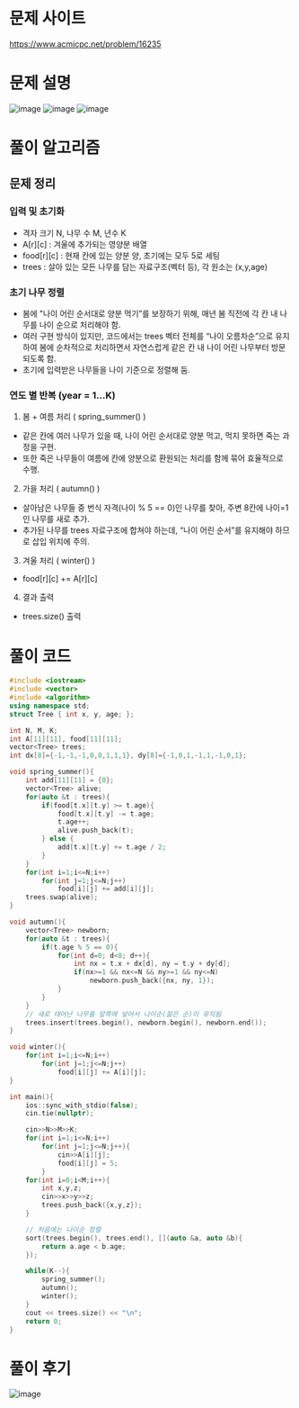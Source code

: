 # 문제 사이트
https://www.acmicpc.net/problem/16235

# 문제 설명
![image](https://github.com/user-attachments/assets/8547579f-0ab2-46b9-aa43-1233b91342e3)
![image](https://github.com/user-attachments/assets/4a78e4c3-4953-4e62-918f-d250d824ee1c)
![image](https://github.com/user-attachments/assets/e84e10c4-1009-41ce-a49c-51101cd41df6)

# 풀이 알고리즘

## 문제 정리

### 입력 및 초기화
- 격자 크기 N, 나무 수 M, 년수 K
- A[r][c] : 겨울에 추가되는 영양분 배열
- food[r][c] : 현재 칸에 있는 양분 양, 초기에는 모두 5로 세팅
- trees : 살아 있는 모든 나무를 담는 자료구조(벡터 등), 각 원소는 (x,y,age)

### 초기 나무 정렬
- 봄에 "나이 어린 순서대로 양분 먹기”를 보장하기 위해, 매년 봄 직전에 각 칸 내 나무를 나이 순으로 처리해야 함.
-  여러 구현 방식이 있지만, 코드에서는 trees 벡터 전체를 “나이 오름차순”으로 유지하여 봄에 순차적으로 처리하면서 자연스럽게 같은 칸 내 나이 어린 나무부터 방문되도록 함.
-  초기에 입력받은 나무들을 나이 기준으로 정렬해 둠.

### 연도 별 반복 (year = 1...K)
1) 봄 + 여름 처리 ( spring_summer() )
- 같은 칸에 여러 나무가 있을 때, 나이 어린 순서대로 양분 먹고, 먹지 못하면 죽는 과정을 구현.
- 또한 죽은 나무들이 여름에 칸에 양분으로 환원되는 처리를 함께 묶어 효율적으로 수행.

2) 가을 처리 ( autumn() )
- 살아남은 나무들 중 번식 자격(나이 % 5 == 0)인 나무를 찾아, 주변 8칸에 나이=1인 나무를 새로 추가.
- 추가된 나무를 trees 자료구조에 합쳐야 하는데, “나이 어린 순서”를 유지해야 하므로 삽입 위치에 주의.

3) 겨울 처리 ( winter() )
- food[r][c] += A[r][c]

4) 결과 출력
- trees.size() 출력


# 풀이 코드

```c++
#include <iostream>
#include <vector>
#include <algorithm>
using namespace std;
struct Tree { int x, y, age; };

int N, M, K;
int A[11][11], food[11][11];
vector<Tree> trees;
int dx[8]={-1,-1,-1,0,0,1,1,1}, dy[8]={-1,0,1,-1,1,-1,0,1};

void spring_summer(){
    int add[11][11] = {0};
    vector<Tree> alive;
    for(auto &t : trees){
        if(food[t.x][t.y] >= t.age){
            food[t.x][t.y] -= t.age;
            t.age++;
            alive.push_back(t);
        } else {
            add[t.x][t.y] += t.age / 2;
        }
    }
    for(int i=1;i<=N;i++)
        for(int j=1;j<=N;j++)
            food[i][j] += add[i][j];
    trees.swap(alive);
}

void autumn(){
    vector<Tree> newborn;
    for(auto &t : trees){
        if(t.age % 5 == 0){
            for(int d=0; d<8; d++){
                int nx = t.x + dx[d], ny = t.y + dy[d];
                if(nx>=1 && nx<=N && ny>=1 && ny<=N)
                    newborn.push_back({nx, ny, 1});
            }
        }
    }
    // 새로 태어난 나무를 앞쪽에 넣어서 나이순(젊은 순)이 유지됨
    trees.insert(trees.begin(), newborn.begin(), newborn.end());
}

void winter(){
    for(int i=1;i<=N;i++)
        for(int j=1;j<=N;j++)
            food[i][j] += A[i][j];
}

int main(){
    ios::sync_with_stdio(false);
    cin.tie(nullptr);

    cin>>N>>M>>K;
    for(int i=1;i<=N;i++)
        for(int j=1;j<=N;j++){
            cin>>A[i][j];
            food[i][j] = 5;
        }
    for(int i=0;i<M;i++){
        int x,y,z;
        cin>>x>>y>>z;
        trees.push_back({x,y,z});
    }

    // 처음에는 나이순 정렬
    sort(trees.begin(), trees.end(), [](auto &a, auto &b){
        return a.age < b.age;
    });

    while(K--){
        spring_summer();
        autumn();
        winter();
    }
    cout << trees.size() << "\n";
    return 0;
}
```

# 풀이 후기
![image](https://github.com/user-attachments/assets/ce9c93dc-7f68-4500-849b-78348418a101)
